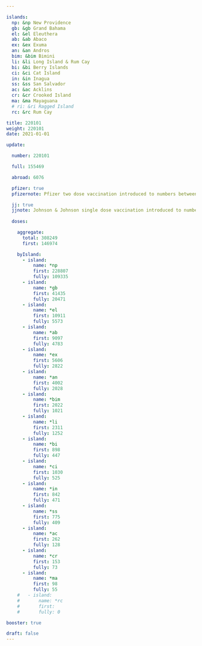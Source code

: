 ```yaml
---

islands:
  np: &np New Providence
  gb: &gb Grand Bahama
  el: &el Eleuthera
  ab: &ab Abaco
  ex: &ex Exuma
  an: &an Andros
  bim: &bim Bimini
  li: &li Long Island & Rum Cay
  bi: &bi Berry Islands
  ci: &ci Cat Island
  in: &in Inagua
  ss: &ss San Salvador
  ac: &ac Acklins
  cr: &cr Crooked Island
  ma: &ma Mayaguana
  # ri: &ri Ragged Island
  rc: &rc Rum Cay

title: 220101
weight: 220101
date: 2021-01-01

update:

  number: 220101

  full: 155469

  abroad: 6076

  pfizer: true
  pfizernote: Pfizer two dose vaccination introduced to numbers between Saturday, Aug 07, 2021 and  Saturday, Aug 14, 2021 period.

  jj: true
  jjnote: Johnson & Johnson single dose vaccination introduced to numbers between Sat, Sep 4, 2021 and Fri, Sep 10, 2021 period.
  
  doses:

    aggregate:
      total: 308249
      first: 146974

    byIsland:
      - island:
          name: *np
          first: 228807
          fully: 109335
      - island:
          name: *gb
          first: 41435
          fully: 20471
      - island:
          name: *el
          first: 10911
          fully: 5573
      - island:
          name: *ab
          first: 9097
          fully: 4783
      - island:
          name: *ex
          first: 5606
          fully: 2822
      - island:
          name: *an
          first: 4002
          fully: 2028
      - island:
          name: *bim
          first: 2022
          fully: 1021
      - island:
          name: *li
          first: 2311
          fully: 1252
      - island:
          name: *bi
          first: 898
          fully: 447
      - island:
          name: *ci
          first: 1030
          fully: 525
      - island:
          name: *in
          first: 842
          fully: 471
      - island:
          name: *ss
          first: 775
          fully: 409
      - island:
          name: *ac
          first: 262
          fully: 128
      - island:
          name: *cr
          first: 153
          fully: 73
      - island:
          name: *ma
          first: 98
          fully: 55
    #   - island:
    #       name: *rc
    #       first: 
    #       fully: 0

booster: true 

draft: false
---
```


